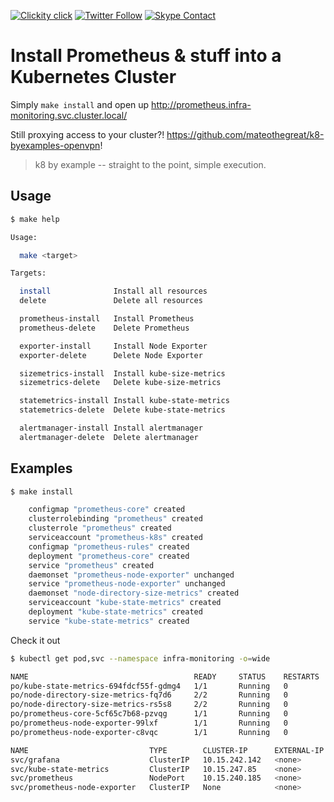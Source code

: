 <!--
#                                 __                 __
#    __  ______  ____ ___  ____ _/ /____  ____  ____/ /
#   / / / / __ \/ __ `__ \/ __ `/ __/ _ \/ __ \/ __  /
#  / /_/ / /_/ / / / / / / /_/ / /_/  __/ /_/ / /_/ /
#  \__, /\____/_/ /_/ /_/\__,_/\__/\___/\____/\__,_/
# /____                     matthewdavis.io, holla!
#
#-->

[![Clickity click](https://img.shields.io/badge/k8s%20by%20example%20yo-limit%20time-ff69b4.svg?style=flat-square)](https://k8.matthewdavis.io)
[![Twitter Follow](https://img.shields.io/twitter/follow/yomateod.svg?label=Follow&style=flat-square)](https://twitter.com/yomateod) [![Skype Contact](https://img.shields.io/badge/skype%20id-appsoa-blue.svg?style=flat-square)](skype:appsoa?chat)

# Install Prometheus & stuff into a Kubernetes Cluster

Simply `make install` and open up http://prometheus.infra-monitoring.svc.cluster.local/

Still proxying access to your cluster?! https://github.com/mateothegreat/k8-byexamples-openvpn!

> k8 by example -- straight to the point, simple execution.

## Usage

```sh
$ make help

Usage:

  make <target>

Targets:

  install              Install all resources
  delete               Delete all resources

  prometheus-install   Install Prometheus
  prometheus-delete    Delete Prometheus

  exporter-install     Install Node Exporter
  exporter-delete      Delete Node Exporter

  sizemetrics-install  Install kube-size-metrics
  sizemetrics-delete   Delete kube-size-metrics

  statemetrics-install Install kube-state-metrics
  statemetrics-delete  Delete kube-state-metrics

  alertmanager-install Install alertmanager
  alertmanager-delete  Delete alertmanager
```

## Examples

```sh
$ make install

    configmap "prometheus-core" created
    clusterrolebinding "prometheus" created
    clusterrole "prometheus" created
    serviceaccount "prometheus-k8s" created
    configmap "prometheus-rules" created
    deployment "prometheus-core" created
    service "prometheus" created
    daemonset "prometheus-node-exporter" unchanged
    service "prometheus-node-exporter" unchanged
    daemonset "node-directory-size-metrics" created
    serviceaccount "kube-state-metrics" created
    deployment "kube-state-metrics" created
    service "kube-state-metrics" created
```

Check it out

```sh
$ kubectl get pod,svc --namespace infra-monitoring -o=wide

NAME                                     READY     STATUS    RESTARTS   AGE       IP            NODE
po/kube-state-metrics-694fdcf55f-gdmg4   1/1       Running   0          1m        10.12.1.71    gke-cluster-2-default-pool-25ca6a7e-w6pv
po/node-directory-size-metrics-fq7d6     2/2       Running   0          1m        10.12.0.70    gke-cluster-2-default-pool-25ca6a7e-3532
po/node-directory-size-metrics-rs5s8     2/2       Running   0          1m        10.12.1.70    gke-cluster-2-default-pool-25ca6a7e-w6pv
po/prometheus-core-5cf65c7b68-pzvqg      1/1       Running   0          1m        10.12.0.69    gke-cluster-2-default-pool-25ca6a7e-3532
po/prometheus-node-exporter-99lxf        1/1       Running   0          5m        10.138.36.6   gke-cluster-2-default-pool-25ca6a7e-3532
po/prometheus-node-exporter-c8vqc        1/1       Running   0          5m        10.138.36.5   gke-cluster-2-default-pool-25ca6a7e-w6pv

NAME                           TYPE        CLUSTER-IP      EXTERNAL-IP   PORT(S)        AGE       SELECTOR
svc/grafana                    ClusterIP   10.15.242.142   <none>        3000/TCP       3h        app=grafana
svc/kube-state-metrics         ClusterIP   10.15.247.85    <none>        8080/TCP       1m        app=kube-state-metrics
svc/prometheus                 NodePort    10.15.240.185   <none>        80:30792/TCP   1m        app=prometheus,component=core
svc/prometheus-node-exporter   ClusterIP   None            <none>        9100/TCP       5m        app=prometheus,component=node-exporter
```
